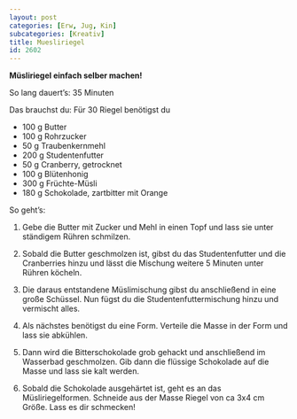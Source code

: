 ```yaml
---
layout: post
categories: [Erw, Jug, Kin]
subcategories: [Kreativ]
title: Muesliriegel
id: 2602
---
```

**Müsliriegel einfach selber machen!**

So lang dauert’s: 35 Minuten

Das brauchst du: Für 30 Riegel benötigst du 
- 100 g Butter
- 100 g Rohrzucker
- 50 g Traubenkernmehl
- 200 g Studentenfutter
- 50 g Cranberry, getrocknet
- 100 g Blütenhonig
- 300 g Früchte-Müsli
- 180 g Schokolade, zartbitter mit Orange

So geht’s:

1. Gebe die Butter mit Zucker und Mehl in einen Topf und lass sie unter ständigem Rühren schmilzen.

2. Sobald die Butter geschmolzen ist, gibst du das Studentenfutter und die Cranberries hinzu und lässt die Mischung weitere 5 Minuten unter Rühren köcheln.

3. Die daraus entstandene Müslimischung gibst du anschließend in eine große Schüssel. Nun fügst du die Studentenfuttermischung hinzu und vermischt alles.

4. Als nächstes benötigst du eine Form. Verteile die Masse in der Form und lass sie abkühlen.

5. Dann wird die Bitterschokolade grob gehackt und anschließend im Wasserbad geschmolzen. Gib dann die flüssige Schokolade auf die Masse und lass sie kalt werden.

6. Sobald die Schokolade ausgehärtet ist, geht es an das Müsliriegelformen. Schneide aus der Masse Riegel von ca 3x4 cm Größe. Lass es dir schmecken!
